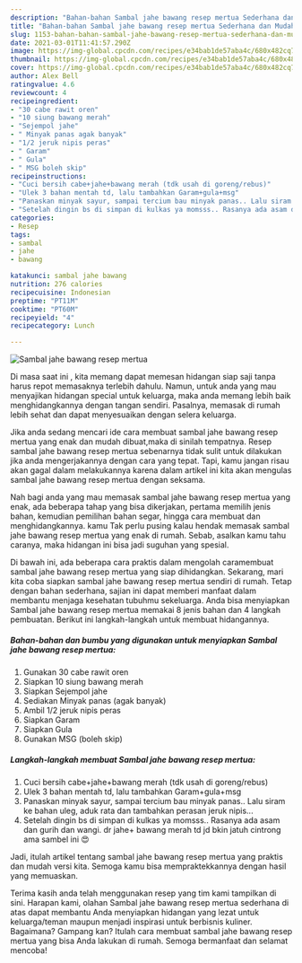```yaml
---
description: "Bahan-bahan Sambal jahe bawang resep mertua Sederhana dan Mudah Dibuat"
title: "Bahan-bahan Sambal jahe bawang resep mertua Sederhana dan Mudah Dibuat"
slug: 1153-bahan-bahan-sambal-jahe-bawang-resep-mertua-sederhana-dan-mudah-dibuat
date: 2021-03-01T11:41:57.290Z
image: https://img-global.cpcdn.com/recipes/e34bab1de57aba4c/680x482cq70/sambal-jahe-bawang-resep-mertua-foto-resep-utama.jpg
thumbnail: https://img-global.cpcdn.com/recipes/e34bab1de57aba4c/680x482cq70/sambal-jahe-bawang-resep-mertua-foto-resep-utama.jpg
cover: https://img-global.cpcdn.com/recipes/e34bab1de57aba4c/680x482cq70/sambal-jahe-bawang-resep-mertua-foto-resep-utama.jpg
author: Alex Bell
ratingvalue: 4.6
reviewcount: 4
recipeingredient:
- "30 cabe rawit oren"
- "10 siung bawang merah"
- "Sejempol jahe"
- " Minyak panas agak banyak"
- "1/2 jeruk nipis peras"
- " Garam"
- " Gula"
- " MSG boleh skip"
recipeinstructions:
- "Cuci bersih cabe+jahe+bawang merah (tdk usah di goreng/rebus)"
- "Ulek 3 bahan mentah td, lalu tambahkan Garam+gula+msg"
- "Panaskan minyak sayur, sampai tercium bau minyak panas.. Lalu siram ke bahan uleg, aduk rata dan tambahkan perasan jeruk nipis..."
- "Setelah dingin bs di simpan di kulkas ya momsss.. Rasanya ada asam dan gurih dan wangi. dr jahe+ bawang merah td jd bkin jatuh cintrong ama sambel ini 😍"
categories:
- Resep
tags:
- sambal
- jahe
- bawang

katakunci: sambal jahe bawang 
nutrition: 276 calories
recipecuisine: Indonesian
preptime: "PT11M"
cooktime: "PT60M"
recipeyield: "4"
recipecategory: Lunch

---
```



![Sambal jahe bawang resep mertua](https://img-global.cpcdn.com/recipes/e34bab1de57aba4c/680x482cq70/sambal-jahe-bawang-resep-mertua-foto-resep-utama.jpg)

Di masa  saat ini , kita memang dapat memesan hidangan siap saji tanpa harus repot memasaknya terlebih dahulu. Namun, untuk anda yang mau menyajikan hidangan special untuk keluarga, maka anda memang lebih baik menghidangkannya dengan tangan sendiri. Pasalnya, memasak di rumah lebih sehat dan dapat menyesuaikan dengan selera keluarga.

Jika anda sedang mencari ide cara membuat sambal jahe bawang resep mertua yang enak dan mudah dibuat,maka di sinilah tempatnya. Resep sambal jahe bawang resep mertua  sebenarnya tidak sulit untuk dilakukan jika anda mengerjakannya dengan cara yang tepat. Tapi, kamu jangan risau akan gagal dalam melakukannya 
karena dalam artikel ini kita akan mengulas sambal jahe bawang resep mertua dengan seksama.  



Nah bagi anda yang mau memasak sambal jahe bawang resep mertua yang enak, ada beberapa tahap yang bisa dikerjakan, pertama memilih jenis bahan, kemudian pemilihan bahan segar, hingga cara membuat dan menghidangkannya. kamu Tak perlu pusing kalau hendak memasak sambal jahe bawang resep mertua yang enak di rumah. Sebab, asalkan kamu  tahu caranya, maka hidangan ini bisa jadi suguhan yang spesial.

Di bawah ini, ada beberapa cara praktis  dalam mengolah caramembuat sambal jahe bawang resep mertua yang siap dihidangkan. Sekarang, mari kita coba siapkan sambal jahe bawang resep mertua sendiri di rumah. Tetap dengan bahan sederhana, sajian ini dapat memberi manfaat dalam membantu menjaga kesehatan tubuhmu sekeluarga. Anda bisa menyiapkan Sambal jahe bawang resep mertua memakai 8 jenis bahan dan 4 langkah pembuatan. Berikut ini langkah-langkah untuk membuat hidangannya.

<!--inarticleads1-->

##### Bahan-bahan dan bumbu yang digunakan untuk menyiapkan Sambal jahe bawang resep mertua:

1. Gunakan 30 cabe rawit oren
1. Siapkan 10 siung bawang merah
1. Siapkan Sejempol jahe
1. Sediakan  Minyak panas (agak banyak)
1. Ambil 1/2 jeruk nipis peras
1. Siapkan  Garam
1. Siapkan  Gula
1. Gunakan  MSG (boleh skip)




<!--inarticleads2-->

##### Langkah-langkah membuat Sambal jahe bawang resep mertua:

1. Cuci bersih cabe+jahe+bawang merah (tdk usah di goreng/rebus)
1. Ulek 3 bahan mentah td, lalu tambahkan Garam+gula+msg
1. Panaskan minyak sayur, sampai tercium bau minyak panas.. Lalu siram ke bahan uleg, aduk rata dan tambahkan perasan jeruk nipis...
1. Setelah dingin bs di simpan di kulkas ya momsss.. Rasanya ada asam dan gurih dan wangi. dr jahe+ bawang merah td jd bkin jatuh cintrong ama sambel ini 😍




Jadi, itulah artikel tentang  sambal jahe bawang resep mertua  yang praktis dan mudah versi kita. Semoga kamu bisa mempraktekkannya dengan hasil yang memuaskan. 

Terima kasih anda telah menggunakan resep yang tim kami tampilkan di sini. Harapan kami, olahan  Sambal jahe bawang resep mertua sederhana di atas dapat membantu Anda menyiapkan hidangan yang lezat untuk keluarga/teman maupun menjadi inspirasi untuk berbisnis kuliner. Bagaimana? Gampang kan? Itulah cara membuat sambal jahe bawang resep mertua yang bisa Anda lakukan di rumah. Semoga bermanfaat dan selamat mencoba!

